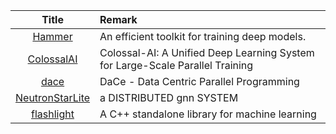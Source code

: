| Title| Remark |
| :----: | :---- |
|[Hammer](https://github.com/bytedance/Hammer)|An efficient toolkit for training deep models.|
|[ColossalAI](https://github.com/hpcaitech/ColossalAI)|Colossal-AI: A Unified Deep Learning System for Large-Scale Parallel Training|
|[dace](https://github.com/spcl/dace)|DaCe - Data Centric Parallel Programming|
|[NeutronStarLite](https://github.com/Wangqge/NeutronStarLite)|a DISTRIBUTED gnn SYSTEM|
|[flashlight](https://github.com/flashlight/flashlight)|A C++ standalone library for machine learning|
